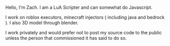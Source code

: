 
Hello, I'm Zach.
I am a LuA Scripter and can somewhat do Javascript.

I work on roblox executors, minecraft injectors ( including java and bedrock ).
I also 3D model through blender.


I work privately and would prefer not to post my source code to the public unless the person that commissioned it has said to do so.
